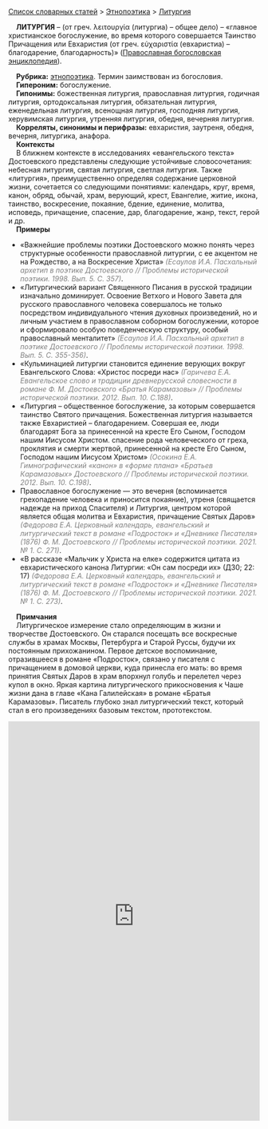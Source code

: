 <style>
st { color: Gray;
  font-style: italic;}
</style>

[Список словарных статей](https://thesaurus-dostoevsky.github.io/Thesaurus/) > [Этнопоэтика](ethnopoe.md) > [Литургия](литургия.md) 

&nbsp;&nbsp;&nbsp;&nbsp;**ЛИТУРГИЯ** – (от греч. λειτουργία (литургиа) – общее дело) – «главное христианское богослужение, во время которого совершается Таинство Причащения или Евхаристия (от греч. εὐχαριστία (евхаристиа) – благодарение, благодарность)»  ([Православная богословская энциклопедия](https://azbyka.ru/liturgiya)).

&nbsp;&nbsp;&nbsp;&nbsp;**Рубрика:** [этнопоэтика](ethnopoe.md). Термин заимствован из богословия.  
&nbsp;&nbsp;&nbsp;&nbsp;**Гипероним:** богослужение.  
&nbsp;&nbsp;&nbsp;&nbsp;**Гипонимы:** божественная  литургия, православная литургия,  годичная литургия, ортодоксальная литургия, обязательная литургия, еженедельная литургия,  всенощная литургия, господняя литургия,  херувимская литургия, утренняя литургия, обедня, вечерняя литургия.  
&nbsp;&nbsp;&nbsp;&nbsp;**Корреляты, синонимы и перифразы:** евхаристия, заутреня, обедня, вечерня, литургика, анафора.  
&nbsp;&nbsp;&nbsp;&nbsp;**Контексты**  
&nbsp;&nbsp;&nbsp;&nbsp;В ближнем контексте в исследованиях «евангельского текста» Достоевского представлены следующие устойчивые словосочетания: небесная литургия, святая литургия, светлая литургия. Также «литургия», преимущественно определяя содержание церковной жизни,   сочетается со следующими понятиями: календарь, круг, время, канон, обряд, обычай, храм, верующий, крест, Евангелие, житие, икона, таинство, воскресение, покаяние, бдение, единение, молитва, исповедь, причащение, спасение, дар, благодарение, жанр, текст, герой и др.   <br>
&nbsp;&nbsp;&nbsp;&nbsp;**Примеры**  
* «Важнейшие проблемы поэтики Достоевского можно понять через структурные особенности православной литургии, с ее акцентом не на Рождество, а на Воскресение Христа» <st>(Есаулов И.А. Пасхальный архетип в поэтике Достоевского // Проблемы исторической поэтики. 1998. Вып. 5. С. 357)</st>.
* «Литургический вариант Священного Писания в русской традиции изначально доминирует. Освоение Ветхого и Нового Завета для русского православного человека совершалось не только посредством индивидуального чтения духовных произведений, но и личным участием в православном соборном богослужении, которое и сформировало особую поведенческую структуру, особый православный менталитет» <st>(Есаулов И.А. Пасхальный архетип в поэтике Достоевского // Проблемы исторической поэтики. 1998. Вып. 5. С. 355-356)</st>.
* «Кульминацией литургии становится единение верующих вокруг Евангельского Слова: «Христос посреди нас» <st>(Гаричева Е.А. Евангельское слово и традиции древнерусской словесности в романе Ф. М. Достоевского «Братья Карамазовы»  // Проблемы исторической поэтики. 2012. Вып. 10. С.188)</st>.
* «Литургия – общественное богослужение, за которым совершается таинство Святого причащения.  Божественная литургия называется также Евхаристией – благодарением. Совершая ее, люди благодарят Бога за принесенной на кресте Его Сыном, Господом нашим Иисусом Христом. спасение рода человеческого  от греха, проклятия и смерти жертвой, принесенной на кресте Его Сыном, Господом нашим Иисусом Христом» <st>(Осокина Е.А. Гимнографический «канон» в «форме плана» «Братьев Карамазовых» Достоевского // Проблемы исторической поэтики. 2012. Вып. 10. С.198)</st>.
* Православное богослужение — это вечерня (вспоминается грехопадение человека и приносится покаяние), утреня (свящается надежде на приход Спасителя) и Литургия, центром которой является общая молитва и Евхаристия, причащение Святых Даров» <st>(Федорова Е.А. Церковный календарь, евангельский и литургический текст в романе «Подросток» и «Дневнике Писателя» (1876) Ф. М. Достоевского // Проблемы исторической поэтики. 2021. № 1. С. 271)</st>.
* «В рассказе «Мальчик  у Христа на елке» содержится цитата из евхаристического канона Литургии: «Он сам посреди их» (Д30; 22: 17) <st>(Федорова Е.А. Церковный календарь, евангельский и литургический текст в романе «Подросток» и «Дневнике Писателя» (1876) Ф. М. Достоевского // Проблемы исторической поэтики. 2021. № 1. С. 273)</st>.  

&nbsp;&nbsp;&nbsp;&nbsp;**Примчания**  
&nbsp;&nbsp;&nbsp;&nbsp;Литургическое измерение стало определяющим в жизни и творчестве Достоевского. Он старался посещать все воскресные службы в храмах Москвы, Петербурга  и Старой Руссы, будучи их постоянным прихожанином. Первое детское воспоминание, отразившееся в романе «Подросток», связано у писателя с причащением в домовой церкви, куда принесла его мать: во время принятия Святых Даров в храм впорхнул голубь и перелетел через купол в окно. Яркая картина литургического прикосновения к Чаше жизни дана в главе «Кана Галилейская» в романе «Братья Карамазовы». Писатель глубоко знал  литургический текст, который  стал в его произведениях базовым текстом, прототекстом. 

<iframe src="https://thesaurus-dostoevsky.github.io/nk/литургия.html" style="border:0px;width:100%;height:800px" allowfullscreen="true" webkitallowfullscreen="true" mozallowfullscreen="true">
